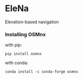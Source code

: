 # EleNa
Elevation-based navigation

### Installing OSMnx
with pip:
```
pip install osmnx
```
with conda:
```
conda install -c conda-forge osmnx
```

